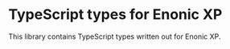 # TypeScript types for Enonic XP

This library contains TypeScript types written out for Enonic XP.

